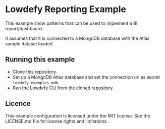 # Lowdefy Reporting Example

  This example show patterns that can be used to implement a BI report/dashboard.

  It assumes that it is connected to a MongoDB database with the Atlas sample dataset loaded.

## Running this example
- Clone this repository.
- Set up a MongoDB Atlas database and set the connection uri as secret `lowdefy_examples_mdb`.
- Run the Lowdefy CLI from the cloned repository.

## Licence

This example configuration is licensed under the MIT license. See the LICENSE.md file for license rights and limitations.